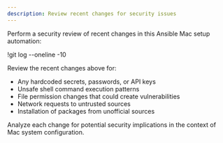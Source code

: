 ```yaml
---
description: Review recent changes for security issues
---
```


Perform a security review of recent changes in this Ansible Mac setup automation:

!git log --oneline -10

Review the recent changes above for:
- Any hardcoded secrets, passwords, or API keys
- Unsafe shell command execution patterns  
- File permission changes that could create vulnerabilities
- Network requests to untrusted sources
- Installation of packages from unofficial sources

Analyze each change for potential security implications in the context of Mac system configuration.
